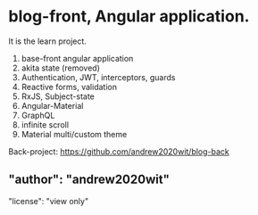# blog-front, Angular application.

It is the learn project.

1. base-front angular application
2. akita state (removed)
3. Authentication, JWT, interceptors, guards
4. Reactive forms, validation
5. RxJS, Subject-state
6. Angular-Material
7. GraphQL
8. infinite scroll
9. Material multi/custom theme

Back-project: https://github.com/andrew2020wit/blog-back

## "author": "andrew2020wit"

"license": "view only"
